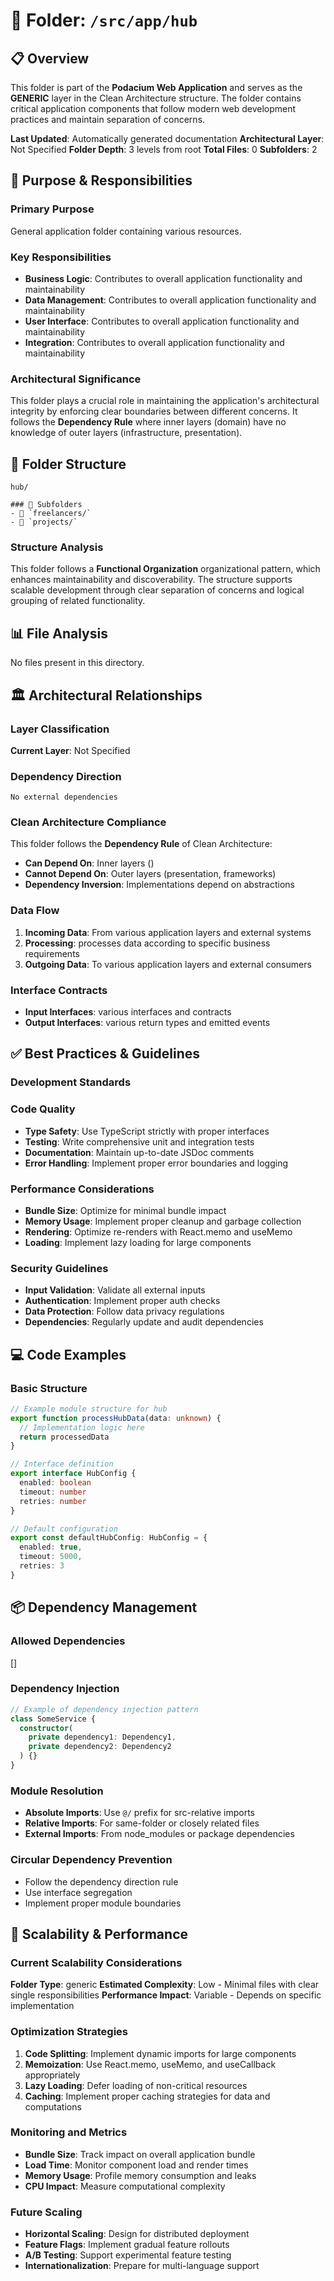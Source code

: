 # 📂 Folder: `/src/app/hub`

## 📋 Overview

This folder is part of the **Podacium Web Application** and serves as the **GENERIC** layer in the Clean Architecture structure. The folder contains critical application components that follow modern web development practices and maintain separation of concerns.

**Last Updated**: Automatically generated documentation
**Architectural Layer**: Not Specified
**Folder Depth**: 3 levels from root
**Total Files**: 0
**Subfolders**: 2

## 🎯 Purpose & Responsibilities

### Primary Purpose
General application folder containing various resources.

### Key Responsibilities
- **Business Logic**: Contributes to overall application functionality and maintainability
- **Data Management**: Contributes to overall application functionality and maintainability
- **User Interface**: Contributes to overall application functionality and maintainability
- **Integration**: Contributes to overall application functionality and maintainability

### Architectural Significance
This folder plays a crucial role in maintaining the application's architectural integrity by enforcing clear boundaries between different concerns. It follows the **Dependency Rule** where inner layers (domain) have no knowledge of outer layers (infrastructure, presentation).

## 📁 Folder Structure

```
hub/

### 📁 Subfolders
- 📂 `freelancers/`
- 📂 `projects/`
```

### Structure Analysis
This folder follows a **Functional Organization** organizational pattern, which enhances maintainability and discoverability. The structure supports scalable development through clear separation of concerns and logical grouping of related functionality.

## 📊 File Analysis

No files present in this directory.

## 🏛️ Architectural Relationships

### Layer Classification
**Current Layer**: Not Specified

### Dependency Direction
```
No external dependencies
```

### Clean Architecture Compliance
This folder follows the **Dependency Rule** of Clean Architecture:

- **Can Depend On**: Inner layers ()
- **Cannot Depend On**: Outer layers (presentation, frameworks)
- **Dependency Inversion**: Implementations depend on abstractions

### Data Flow
1. **Incoming Data**: From various application layers and external systems
2. **Processing**: processes data according to specific business requirements
3. **Outgoing Data**: To various application layers and external consumers

### Interface Contracts
- **Input Interfaces**: various interfaces and contracts
- **Output Interfaces**: various return types and emitted events


## ✅ Best Practices & Guidelines

### Development Standards


### Code Quality
- **Type Safety**: Use TypeScript strictly with proper interfaces
- **Testing**: Write comprehensive unit and integration tests
- **Documentation**: Maintain up-to-date JSDoc comments
- **Error Handling**: Implement proper error boundaries and logging

### Performance Considerations
- **Bundle Size**: Optimize for minimal bundle impact
- **Memory Usage**: Implement proper cleanup and garbage collection
- **Rendering**: Optimize re-renders with React.memo and useMemo
- **Loading**: Implement lazy loading for large components

### Security Guidelines
- **Input Validation**: Validate all external inputs
- **Authentication**: Implement proper auth checks
- **Data Protection**: Follow data privacy regulations
- **Dependencies**: Regularly update and audit dependencies

## 💻 Code Examples

### Basic Structure
```typescript
// Example module structure for hub
export function processHubData(data: unknown) {
  // Implementation logic here
  return processedData
}

// Interface definition
export interface HubConfig {
  enabled: boolean
  timeout: number
  retries: number
}

// Default configuration
export const defaultHubConfig: HubConfig = {
  enabled: true,
  timeout: 5000,
  retries: 3
}
```

## 📦 Dependency Management

### Allowed Dependencies
[]

### Dependency Injection
```typescript
// Example of dependency injection pattern
class SomeService {
  constructor(
    private dependency1: Dependency1,
    private dependency2: Dependency2
  ) {}
}
```

### Module Resolution
- **Absolute Imports**: Use `@/` prefix for src-relative imports
- **Relative Imports**: For same-folder or closely related files
- **External Imports**: From node_modules or package dependencies

### Circular Dependency Prevention
- Follow the dependency direction rule
- Use interface segregation
- Implement proper module boundaries

## 🚀 Scalability & Performance

### Current Scalability Considerations
**Folder Type**: generic
**Estimated Complexity**: Low - Minimal files with clear single responsibilities
**Performance Impact**: Variable - Depends on specific implementation

### Optimization Strategies
1. **Code Splitting**: Implement dynamic imports for large components
2. **Memoization**: Use React.memo, useMemo, and useCallback appropriately
3. **Lazy Loading**: Defer loading of non-critical resources
4. **Caching**: Implement proper caching strategies for data and computations

### Monitoring and Metrics
- **Bundle Size**: Track impact on overall application bundle
- **Load Time**: Monitor component load and render times
- **Memory Usage**: Profile memory consumption and leaks
- **CPU Impact**: Measure computational complexity

### Future Scaling
- **Horizontal Scaling**: Design for distributed deployment
- **Feature Flags**: Implement gradual feature rollouts
- **A/B Testing**: Support experimental feature testing
- **Internationalization**: Prepare for multi-language support